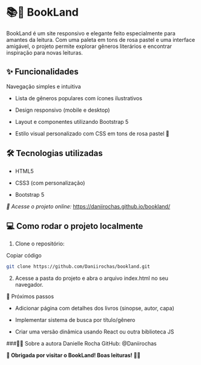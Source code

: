 # 📚🌸 BookLand
BookLand é um site responsivo e elegante feito especialmente para amantes da leitura. Com uma paleta em tons de rosa pastel e uma interface amigável, o projeto permite explorar gêneros literários e encontrar inspiração para novas leituras.

## ✨ Funcionalidades
Navegação simples e intuitiva

- Lista de gêneros populares com ícones ilustrativos

- Design responsivo (mobile e desktop)

- Layout e componentes utilizando Bootstrap 5

- Estilo visual personalizado com CSS em tons de rosa pastel 💖

## 🛠 Tecnologias utilizadas
- HTML5

- CSS3 (com personalização)

- Bootstrap 5

*🚀 Acesse o projeto online:*
https://daniirochas.github.io/bookland/

## 💻 Como rodar o projeto localmente

1. Clone o repositório:

Copiar código
```bash
git clone https://github.com/Daniirochas/bookland.git 
`````

2. Acesse a pasta do projeto e abra o arquivo index.html no seu navegador.

🔮 Próximos passos
- Adicionar página com detalhes dos livros (sinopse, autor, capa)

- Implementar sistema de busca por título/gênero

- Criar uma versão dinâmica usando React ou outra biblioteca JS

###👩‍💻 Sobre a autora
Danielle Rocha
GitHub: @Daniirochas

**🌸 Obrigada por visitar o BookLand! Boas leituras! 📖✨**
